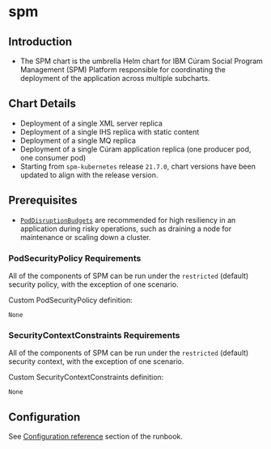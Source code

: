 # spm

## Introduction

* The SPM chart is the umbrella Helm chart for IBM Cúram Social Program Management (SPM) Platform responsible for coordinating the deployment of the application across multiple subcharts.

## Chart Details

* Deployment of a single XML server replica
* Deployment of a single IHS replica with static content
* Deployment of a single MQ replica
* Deployment of a single Cúram application replica (one producer pod, one consumer pod)
* Starting from `spm-kubernetes` release `21.7.0`, chart versions have been updated to align with the release version.

## Prerequisites

* [`PodDisruptionBudgets`](https://kubernetes.io/docs/tasks/run-application/configure-pdb/) are recommended for high resiliency in an application during risky operations, such as draining a node for maintenance or scaling down a cluster.

### PodSecurityPolicy Requirements

All of the components of SPM can be run under the `restricted` (default) security policy, with the exception of one scenario.

Custom PodSecurityPolicy definition:

```
None
```

### SecurityContextConstraints Requirements

All of the components of SPM can be run under the `restricted` (default) security context, with the exception of one scenario.

Custom SecurityContextConstraints definition:

```
None
```

## Configuration

See [Configuration reference](https://merative.github.io/spm-kubernetes/deployment/config-reference) section of the runbook.
